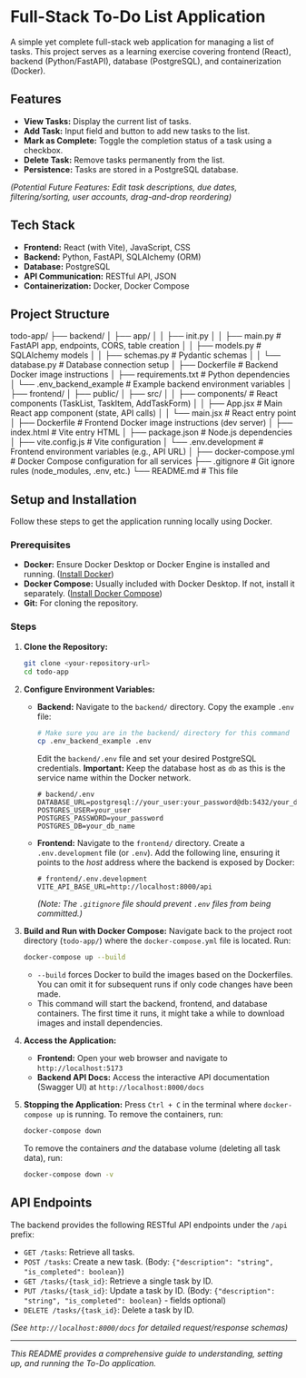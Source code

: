 # Full-Stack To-Do List Application

A simple yet complete full-stack web application for managing a list of tasks. This project serves as a learning exercise covering frontend (React), backend (Python/FastAPI), database (PostgreSQL), and containerization (Docker).

## Features

* **View Tasks:** Display the current list of tasks.
* **Add Task:** Input field and button to add new tasks to the list.
* **Mark as Complete:** Toggle the completion status of a task using a checkbox.
* **Delete Task:** Remove tasks permanently from the list.
* **Persistence:** Tasks are stored in a PostgreSQL database. 

*(Potential Future Features: Edit task descriptions, due dates, filtering/sorting, user accounts, drag-and-drop reordering)* 

## Tech Stack

* **Frontend:** React (with Vite), JavaScript, CSS
* **Backend:** Python, FastAPI, SQLAlchemy (ORM)
* **Database:** PostgreSQL
* **API Communication:** RESTful API, JSON
* **Containerization:** Docker, Docker Compose

## Project Structure


todo-app/
├── backend/
│   ├── app/
│   │   ├── init.py
│   │   ├── main.py         # FastAPI app, endpoints, CORS, table creation
│   │   ├── models.py       # SQLAlchemy models
│   │   ├── schemas.py      # Pydantic schemas
│   │   └── database.py     # Database connection setup
│   ├── Dockerfile          # Backend Docker image instructions
│   ├── requirements.txt    # Python dependencies
│   └── .env_backend_example # Example backend environment variables
│
├── frontend/
│   ├── public/
│   ├── src/
│   │   ├── components/     # React components (TaskList, TaskItem, AddTaskForm)
│   │   ├── App.jsx         # Main React app component (state, API calls)
│   │   └── main.jsx        # React entry point
│   ├── Dockerfile          # Frontend Docker image instructions (dev server)
│   ├── index.html          # Vite entry HTML
│   ├── package.json        # Node.js dependencies
│   ├── vite.config.js      # Vite configuration
│   └── .env.development    # Frontend environment variables (e.g., API URL)
│
├── docker-compose.yml      # Docker Compose configuration for all services
├── .gitignore              # Git ignore rules (node_modules, .env, etc.)
└── README.md               # This file


## Setup and Installation

Follow these steps to get the application running locally using Docker.

### Prerequisites

* **Docker:** Ensure Docker Desktop or Docker Engine is installed and running. ([Install Docker](https://docs.docker.com/get-docker/))
* **Docker Compose:** Usually included with Docker Desktop. If not, install it separately. ([Install Docker Compose](https://docs.docker.com/compose/install/))
* **Git:** For cloning the repository.

### Steps

1.  **Clone the Repository:**
    ```bash
    git clone <your-repository-url>
    cd todo-app
    ```

2.  **Configure Environment Variables:**

    * **Backend:** Navigate to the `backend/` directory. Copy the example `.env` file:
        ```bash
        # Make sure you are in the backend/ directory for this command
        cp .env_backend_example .env
        ```
        Edit the `backend/.env` file and set your desired PostgreSQL credentials. **Important:** Keep the database host as `db` as this is the service name within the Docker network.
        ```dotenv
        # backend/.env
        DATABASE_URL=postgresql://your_user:your_password@db:5432/your_db_name
        POSTGRES_USER=your_user
        POSTGRES_PASSWORD=your_password
        POSTGRES_DB=your_db_name
        ```

    * **Frontend:** Navigate to the `frontend/` directory. Create a `.env.development` file (or `.env`). Add the following line, ensuring it points to the *host* address where the backend is exposed by Docker:
        ```dotenv
        # frontend/.env.development
        VITE_API_BASE_URL=http://localhost:8000/api
        ```
        *(Note: The `.gitignore` file should prevent `.env` files from being committed.)*

3.  **Build and Run with Docker Compose:**
    Navigate back to the project root directory (`todo-app/`) where the `docker-compose.yml` file is located. Run:
    ```bash
    docker-compose up --build
    ```
    * `--build` forces Docker to build the images based on the Dockerfiles. You can omit it for subsequent runs if only code changes have been made.
    * This command will start the backend, frontend, and database containers. The first time it runs, it might take a while to download images and install dependencies.

4.  **Access the Application:**
    * **Frontend:** Open your web browser and navigate to `http://localhost:5173`
    * **Backend API Docs:** Access the interactive API documentation (Swagger UI) at `http://localhost:8000/docs`

5.  **Stopping the Application:**
    Press `Ctrl + C` in the terminal where `docker-compose up` is running. To remove the containers, run:
    ```bash
    docker-compose down
    ```
    To remove the containers *and* the database volume (deleting all task data), run:
    ```bash
    docker-compose down -v
    ```

## API Endpoints

The backend provides the following RESTful API endpoints under the `/api` prefix:

* `GET /tasks`: Retrieve all tasks.
* `POST /tasks`: Create a new task. (Body: `{"description": "string", "is_completed": boolean}`)
* `GET /tasks/{task_id}`: Retrieve a single task by ID.
* `PUT /tasks/{task_id}`: Update a task by ID. (Body: `{"description": "string", "is_completed": boolean}` - fields optional)
* `DELETE /tasks/{task_id}`: Delete a task by ID.

*(See `http://localhost:8000/docs` for detailed request/response schemas)*

---

*This README provides a comprehensive guide to understanding, setting up, and running the To-Do application.*
